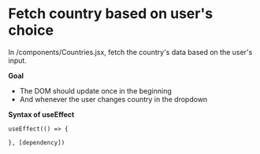 # Fetch country based on user's choice

In /components/Countries.jsx, fetch the country's data based on the user's input.

**Goal**
- The DOM should update once in the beginning
- And whenever the user changes country in the dropdown

**Syntax of useEffect**
```
useEffect(() => {

}, [dependency])
```